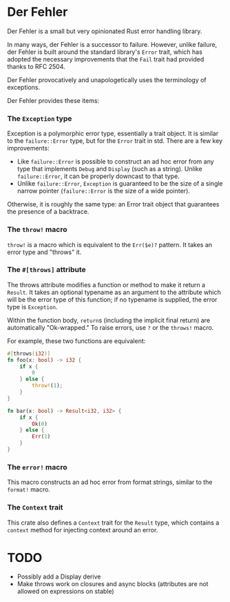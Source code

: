 # Der Fehler

Der Fehler is a small but very opinionated Rust error handling library.

In many ways, der Fehler is a successor to failure. However, unlike failure,
der Fehler is built around the standard library's `Error` trait, which has
adopted the necessary improvements that the `Fail` trait had provided thanks to
RFC 2504.

Der Fehler provocatively and unapologetically uses the terminology of
exceptions.

Der Fehler provides these items:

### The `Exception` type

Exception is a polymorphic error type, essentially a trait object. It is
similar to the `failure::Error` type, but for the `Error` trait in std. There
are a few key improvements:

* Like `failure::Error` is possible to construct an ad hoc error from any type
  that implements `Debug` and `Display` (such as a string). Unlike
  `failure::Error`, it can be properly downcast to that type.
* Unlike `failure::Error`, `Exception` is guaranteed to be the size of a single
  narrow pointer (`failure::Error` is the size of a wide pointer).

Otherwise, it is roughly the same type: an Error trait object that guarantees
the presence of a backtrace.

### The `throw!` macro

`throw!` is a macro which is equivalent to the `Err($e)?` pattern. It takes an
error type and "throws" it.

### The `#[throws]` attribute

The throws attribute modifies a function or method to make it return a
`Result`. It takes an optional typename as an argument to the attribute which
will be the error type of this function; if no typename is supplied, the error
type is `Exception`.

Within the function body, `return`s (including the implicit final return) are
automatically "Ok-wrapped." To raise errors, use `?` or the `throws!` macro.

For example, these two functions are equivalent:

```rust
#[throws(i32)]
fn foo(x: bool) -> i32 {
    if x {
        0
    } else {
        throw!(1);
    }
}

fn bar(x: bool) -> Result<i32, i32> {
    if x {
        Ok(0)
    } else {
        Err(1)
    }
}
```

### The `error!` macro

This macro constructs an ad hoc error from format strings, similar to the
`format!` macro.

### The `Context` trait

This crate also defines a `Context` trait for the `Result` type, which
contains a `context` method for injecting context around an error.

# TODO

* Possibly add a Display derive
* Make throws work on closures and async blocks (attributes are not allowed on
  expressions on stable)
